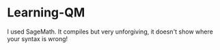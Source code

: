 # Learning-QM
I used SageMath. It compiles but very unforgiving, it doesn't show where your syntax is wrong!
